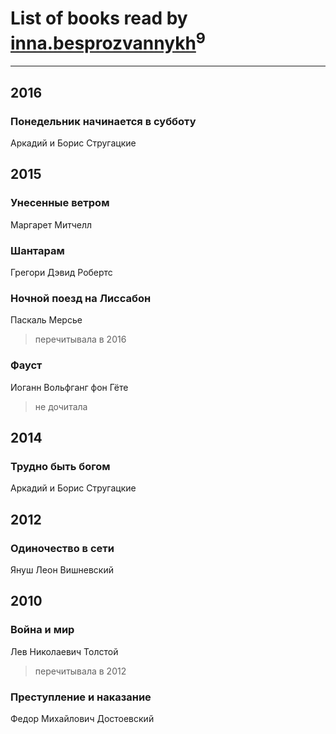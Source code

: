 # List of books read by [inna.besprozvannykh](http://openid.yandex.ru/inna.besprozvannykh/)<sup>9</sup>
---

## 2016

### Понедельник начинается в субботу
Аркадий и Борис Стругацкие



## 2015

### Унесенные ветром
Маргарет Митчелл


### Шантарам
Грегори Дэвид Робертс


### Ночной поезд на Лиссабон
Паскаль Мерсье
> перечитывала в 2016


### Фауст
Иоганн Вольфганг фон Гёте
> не дочитала



## 2014

### Трудно быть богом
Аркадий и Борис Стругацкие



## 2012

### Одиночество в сети
Януш Леон Вишневский



## 2010

### Война и мир
Лев Николаевич Толстой
> перечитывала в 2012


### Преступление и наказание
Федор Михайлович Достоевский



